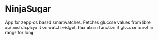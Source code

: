 # NinjaSugar
App for zepp-os based smartwatches. Fetches glucose values from libre api and displays it on watch widget. Has alarm function if glucose is not in range for long
